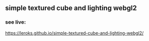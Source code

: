 ## simple textured cube and lighting webgl2
### see live:
https://leroks.github.io/simple-textured-cube-and-lighting-webgl2/
